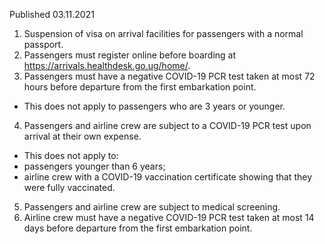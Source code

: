 Published 03.11.2021
1. Suspension of visa on arrival facilities for passengers with a normal passport.
2. Passengers must register online before boarding at <a href="https://arrivals.healthdesk.go.ug/home/">https://arrivals.healthdesk.go.ug/home/</a>.
3. Passengers must have a negative COVID-19 PCR test taken at most 72 hours before departure from the first embarkation point.
- This does not apply to passengers who are 3 years or younger.
4. Passengers and airline crew are subject to a COVID-19 PCR test upon arrival at their own expense.
- This does not apply to:
- passengers younger than 6 years;
- airline crew with a COVID-19 vaccination certificate showing that they were fully vaccinated.
5. Passengers and airline crew are subject to medical screening.
6. Airline crew must have a negative COVID-19 PCR test taken at most 14 days before departure from the first embarkation point.